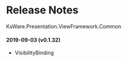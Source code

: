 # Release Notes
KsWare.Presentation.ViewFramework.Common

#### 2019-09-03 (v0.1.32)
- VisibilityBinding